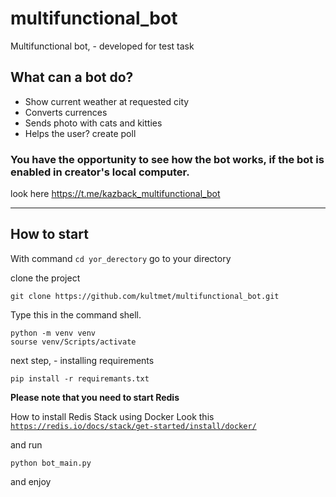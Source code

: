 # multifunctional_bot
Multifunctional bot, - developed for  test task

## What can a bot do?

- Show current weather at  requested city
- Converts currences
- Sends photo with cats and kitties
- Helps the user? create poll

### You have the opportunity to see how the bot works, if the bot is enabled in creator's local computer.

look here https://t.me/kazback_multifunctional_bot

<hr>

## How to start

With command <code>cd yor_derectory</code> go to your directory

clone the project
```
git clone https://github.com/kultmet/multifunctional_bot.git
```
Type this in the command shell.
```
python -m venv venv
sourse venv/Scripts/activate
```
next step, - installing requirements
```
pip install -r requiremants.txt
```

__Please note that you need to start Redis__

How to install Redis Stack using Docker
Look this <code>https://redis.io/docs/stack/get-started/install/docker/</code>

and run
```
python bot_main.py
```

and enjoy


